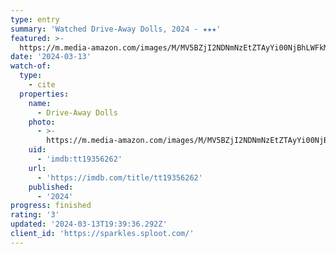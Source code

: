 ```yaml
---
type: entry
summary: 'Watched Drive-Away Dolls, 2024 - ★★★'
featured: >-
  https://m.media-amazon.com/images/M/MV5BZjI2NDNmNzEtZTAyYi00NjBhLWFkMzQtMmVjZDMxYzAzZjFiXkEyXkFqcGdeQXVyMDM2NDM2MQ@@._V1_SX300.jpg
date: '2024-03-13'
watch-of:
  type:
    - cite
  properties:
    name:
      - Drive-Away Dolls
    photo:
      - >-
        https://m.media-amazon.com/images/M/MV5BZjI2NDNmNzEtZTAyYi00NjBhLWFkMzQtMmVjZDMxYzAzZjFiXkEyXkFqcGdeQXVyMDM2NDM2MQ@@._V1_SX300.jpg
    uid:
      - 'imdb:tt19356262'
    url:
      - 'https://imdb.com/title/tt19356262'
    published:
      - '2024'
progress: finished
rating: '3'
updated: '2024-03-13T19:39:36.292Z'
client_id: 'https://sparkles.sploot.com/'
---
```


